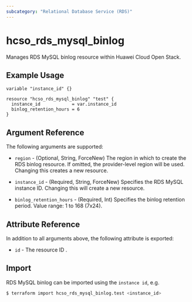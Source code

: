 ```yaml
---
subcategory: "Relational Database Service (RDS)"
---
```


# hcso_rds_mysql_binlog

Manages RDS MySQL binlog resource within Huawei Cloud Open Stack.

## Example Usage

```hcl
variable "instance_id" {}

resource "hcso_rds_mysql_binlog" "test" {
  instance_id            = var.instance_id
  binlog_retention_hours = 6
}
```

## Argument Reference

The following arguments are supported:

* `region` - (Optional, String, ForceNew) The region in which to create the RDS binlog resource. If omitted, the
  provider-level region will be used. Changing this creates a new resource.

* `instance_id` - (Required, String, ForceNew) Specifies the RDS MySQL instance ID. Changing this will create a new resource.

* `binlog_retention_hours` - (Required, Int) Specifies the binlog retention period. Value range: 1 to 168 (7x24).

## Attribute Reference

In addition to all arguments above, the following attribute is exported:

* `id` - The resource ID .

## Import

RDS MySQL binlog can be imported using the `instance id`, e.g.

```bash
$ terraform import hcso_rds_mysql_binlog.test <instance_id>
```
